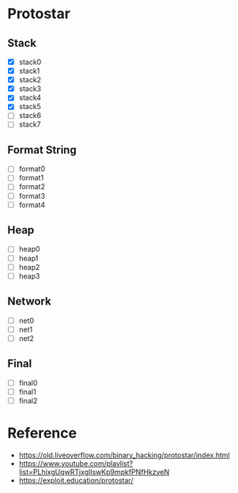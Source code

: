 # Protostar

## Stack
- [x] stack0
- [x] stack1
- [x] stack2
- [x] stack3
- [x] stack4
- [x] stack5
- [ ] stack6
- [ ] stack7

## Format String
- [ ] format0
- [ ] format1
- [ ] format2
- [ ] format3
- [ ] format4

## Heap
- [ ] heap0
- [ ] heap1
- [ ] heap2
- [ ] heap3

## Network

- [ ] net0
- [ ] net1
- [ ] net2

## Final
- [ ] final0
- [ ] final1
- [ ] final2

# Reference
- https://old.liveoverflow.com/binary_hacking/protostar/index.html
- https://www.youtube.com/playlist?list=PLhixgUqwRTjxglIswKp9mpkfPNfHkzyeN
- https://exploit.education/protostar/
